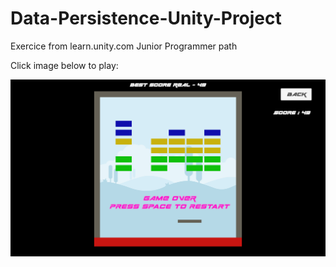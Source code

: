 # Data-Persistence-Unity-Project
 Exercice from learn.unity.com Junior Programmer path

Click image below to play:

[<img src="snapshot.png">](https://play.unity.com/mg/other/webgl-builds-157848)